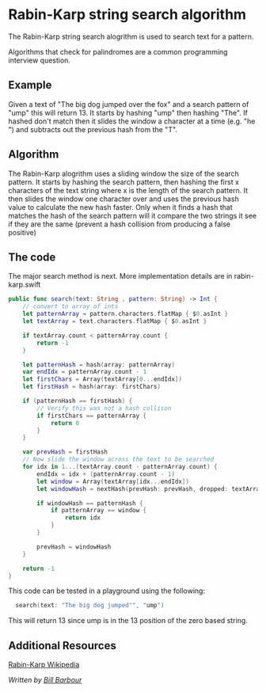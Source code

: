# Rabin-Karp string search algorithm

The Rabin-Karp string search alogrithm is used to search text for a pattern.

Algorithms that check for palindromes are a common programming interview question.

## Example

Given a text of "The big dog jumped over the fox" and a search pattern of "ump" this will return 13.
It starts by hashing "ump" then hashing "The".  If hashed don't match then it slides the window a character
at a time (e.g. "he ") and subtracts out the previous hash from the "T".

## Algorithm

The Rabin-Karp alogrithm uses a sliding window the size of the search pattern.  It starts by hashing the search pattern, then
hashing the first x characters of the text string where x is the length of the search pattern.  It then slides the window one character over and uses
the previous hash value to calculate the new hash faster.  Only when it finds a hash that matches the hash of the search pattern will it compare
the two strings it see if they are the same (prevent a hash collision from producing a false positive)

## The code

The major search method is next.  More implementation details are in rabin-karp.swift

```swift
public func search(text: String , pattern: String) -> Int {
    // convert to array of ints
    let patternArray = pattern.characters.flatMap { $0.asInt }
    let textArray = text.characters.flatMap { $0.asInt }

    if textArray.count < patternArray.count {
        return -1
    }

    let patternHash = hash(array: patternArray)
    var endIdx = patternArray.count - 1
    let firstChars = Array(textArray[0...endIdx])
    let firstHash = hash(array: firstChars)

    if (patternHash == firstHash) {
        // Verify this was not a hash collison
        if firstChars == patternArray {
            return 0
        }
    }

    var prevHash = firstHash
    // Now slide the window across the text to be searched
    for idx in 1...(textArray.count - patternArray.count) {
        endIdx = idx + (patternArray.count - 1)
        let window = Array(textArray[idx...endIdx])
        let windowHash = nextHash(prevHash: prevHash, dropped: textArray[idx - 1], added: textArray[endIdx], patternSize: patternArray.count - 1)

        if windowHash == patternHash {
            if patternArray == window {
                return idx
            }
        }

        prevHash = windowHash
    }

    return -1
}
```

This code can be tested in a playground using the following:

```swift
  search(text: "The big dog jumped"", "ump")
```

This will return 13 since ump is in the 13 position of the zero based string.

## Additional Resources

[Rabin-Karp Wikipedia](https://en.wikipedia.org/wiki/Rabin%E2%80%93Karp_algorithm)


*Written by [Bill Barbour](https://github.com/brbatwork)*